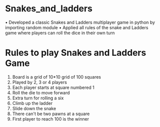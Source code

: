 # Snakes_and_ladders
•	Developed a classic Snakes and Ladders multiplayer game in python by importing random module
•	Applied all rules of the snake and Ladders game where players can roll the dice in their own turn  

# Rules to play Snakes and Ladders Game
1. Board is a grid of 10*10 grid of 100 squares
2. Played by 2, 3 or 4 players
3. Each player starts at square numbered 1
4. Roll the die to move forward
5. Extra turn for rolling a six
6. Climb up the ladder
7. Slide down the snake
8. There can't be two pawns at a square
9. First player to reach 100 is the winner 
